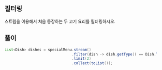 ## 필터링
스트림을 이용해서 처음 등장하는 두 고기 요리를 필터링하시오.

## 풀이
```java
List<Dish> dishes = specialMenu.stream()
                               .filter(dish -> dish.getType() == Dish.Type.MEAT)
							   .limit(2)
							   .collect(toList());
```